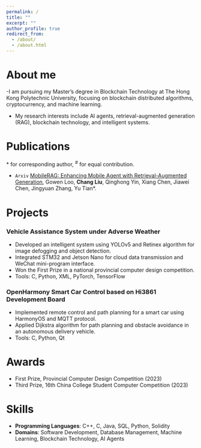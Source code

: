 ```yaml
---
permalink: /
title: ""
excerpt: ""
author_profile: true
redirect_from: 
  - /about/
  - /about.html
---
```


<span class='anchor' id='about-me'></span>
# About me
-I am pursuing my Master’s degree in Blockchain Technology at The Hong Kong Polytechnic University, focusing on blockchain distributed algorithms, cryptocurrency, and machine learning.


- My research interests include AI agents, retrieval-augmented generation (RAG), blockchain technology, and intelligent systems.



# Publications 
\* for corresponding author, <sup>\#</sup> for equal contribution.
- ``Arxiv`` [MobileRAG: Enhancing Mobile Agent with Retrieval-Augmented Generation](https://arxiv.org/abs/2509.03891), Gowen Loo, **Chang Liu**, Qinghong Yin, Xiang Chen, Jiawei Chen, Jingyuan Zhang, Yu Tian*.


# Projects

### Vehicle Assistance System under Adverse Weather
- Developed an intelligent system using YOLOv5 and Retinex algorithm for image defogging and object detection.
- Integrated STM32 and Jetson Nano for cloud data transmission and WeChat mini-program interface.
- Won the First Prize in a national provincial computer design competition.
- Tools: C, Python, XML, PyTorch, TensorFlow

### OpenHarmony Smart Car Control based on Hi3861 Development Board
- Implemented remote control and path planning for a smart car using HarmonyOS and MQTT protocol.
- Applied Dijkstra algorithm for path planning and obstacle avoidance in an autonomous delivery vehicle.
- Tools: C, Python, Qt

# Awards

- First Prize, Provincial Computer Design Competition (2023)
- Third Prize, 16th China College Student Computer Competition (2023)
  
# Skills

- **Programming Languages**: C++, C, Java, SQL, Python, Solidity
- **Domains**: Software Development, Database Management, Machine Learning, Blockchain Technology, AI Agents
```
